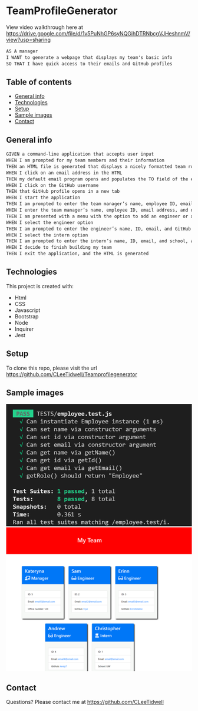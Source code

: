 # TeamProfileGenerator

View video walkthrough here at https://drive.google.com/file/d/1v5PuNhGP6syNQGihDTRNbcgVJHeshnmV/view?usp=sharing

```md
AS A manager
I WANT to generate a webpage that displays my team's basic info
SO THAT I have quick access to their emails and GitHub profiles
```

## Table of contents
* [General info](#general-info)
* [Technologies](#technologies)
* [Setup](#setup)
* [Sample images](#Sample-images)
* [Contact](#Contact)

## General info
```md
GIVEN a command-line application that accepts user input
WHEN I am prompted for my team members and their information
THEN an HTML file is generated that displays a nicely formatted team roster based on user input
WHEN I click on an email address in the HTML
THEN my default email program opens and populates the TO field of the email with the address
WHEN I click on the GitHub username
THEN that GitHub profile opens in a new tab
WHEN I start the application
THEN I am prompted to enter the team manager’s name, employee ID, email address, and office number
WHEN I enter the team manager’s name, employee ID, email address, and office number
THEN I am presented with a menu with the option to add an engineer or an intern or to finish building my team
WHEN I select the engineer option
THEN I am prompted to enter the engineer’s name, ID, email, and GitHub username, and I am taken back to the menu
WHEN I select the intern option
THEN I am prompted to enter the intern’s name, ID, email, and school, and I am taken back to the menu
WHEN I decide to finish building my team
THEN I exit the application, and the HTML is generated
```

	
## Technologies
This project is created with:
* Html
* CSS
* Javascript
* Bootstrap
* Node
* Inquirer
* Jest

## Setup
To clone this repo, please visit the url https://github.com/CLeeTidwell/Teamprofilegenerator

## Sample images
![screenshot](./Assets/employeetestpass.jpg)
![screenshot](./Assets/Deployedgeneratedcode.jpg)

## Contact
Questions? Please contact me at https://github.com/CLeeTidwell
